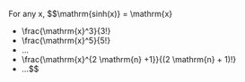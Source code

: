 For any x, $$\mathrm{sinh(x)} 
= \mathrm{x} 
+ \frac{\mathrm{x}^3}{3!}
+ \frac{\mathrm{x}^5}{5!}
+ ...
+ \frac{\mathrm{x}^{2 \mathrm{n} +1}}{(2 \mathrm{n} + 1)!}
+ ...$$
